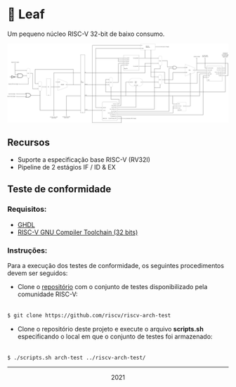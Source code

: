 # :leaves: Leaf

Um pequeno núcleo RISC-V 32-bit de baixo consumo.

![RTL](/.github/rtl.png)

## Recursos

- Suporte a especificação base RISC-V (RV32I)
- Pipeline de 2 estágios IF / ID & EX

## Teste de conformidade

### Requisitos:

- [GHDL](https://github.com/ghdl/ghdl)
- [RISC-V GNU Compiler Toolchain (32 bits)](https://github.com/riscv/riscv-gnu-toolchain)

### Instruções:

Para a execução dos testes de conformidade, os seguintes procedimentos devem ser seguidos:

- Clone o [repositório](https://github.com/riscv/riscv-arch-test) com o conjunto de testes disponibilizado pela comunidade RISC-V:

```bash

$ git clone https://github.com/riscv/riscv-arch-test

```

- Clone o repositório deste projeto e execute o arquivo **scripts.sh** especificando o local em que o conjunto de testes foi armazenado:

```bash

$ ./scripts.sh arch-test ../riscv-arch-test/

```

---

<p align="center">2021</p>